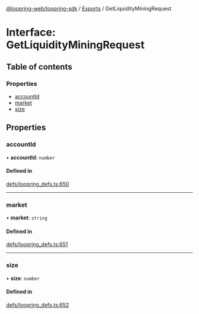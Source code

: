 [@loopring-web/loopring-sdk](../README.md) / [Exports](../modules.md) / GetLiquidityMiningRequest

# Interface: GetLiquidityMiningRequest

## Table of contents

### Properties

- [accountId](GetLiquidityMiningRequest.md#accountid)
- [market](GetLiquidityMiningRequest.md#market)
- [size](GetLiquidityMiningRequest.md#size)

## Properties

### accountId

• **accountId**: `number`

#### Defined in

[defs/loopring_defs.ts:650](https://github.com/Loopring/loopring_sdk/blob/24fdf4c/src/defs/loopring_defs.ts#L650)

___

### market

• **market**: `string`

#### Defined in

[defs/loopring_defs.ts:651](https://github.com/Loopring/loopring_sdk/blob/24fdf4c/src/defs/loopring_defs.ts#L651)

___

### size

• **size**: `number`

#### Defined in

[defs/loopring_defs.ts:652](https://github.com/Loopring/loopring_sdk/blob/24fdf4c/src/defs/loopring_defs.ts#L652)
